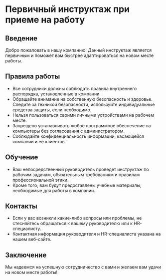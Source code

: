 # Первичный инструктаж при приеме на работу

## Введение

Добро пожаловать в нашу компанию! Данный инструктаж является первичным и поможет вам быстрее адаптироваться на новом месте работы.

## Правила работы

- Все сотрудники должны соблюдать правила внутреннего распорядка, установленные в компании.
- Обращайте внимание на собственную безопасность и здоровье. Следите за техникой безопасности, используйте индивидуальные средства защиты, если необходимо.
- Нельзя пользоваться своими личными устройствами на рабочем месте.
- Запрещено устанавливать любое программное обеспечение на компьютеры без согласования с администратором.
- Соблюдайте конфиденциальность информации, касающейся компании и ее клиентов.

## Обучение

- Ваш непосредственный руководитель проведет инструктаж по рабочим задачам, обязательным требованиям и правилам профессиональной этики.
- Кроме того, вам будут предоставлены учебные материалы, необходимые для работы в компании.

## Контакты

- Если у вас возникли какие-либо вопросы или проблемы, не стесняйтесь обращаться к вашему руководителю или к HR-специалисту.
- Контактная информация руководителя и HR-специалиста указана на нашем веб-сайте.

## Заключение

Мы надеемся на успешную сотрудничество с вами и желаем вам удачи на новом месте работы!

